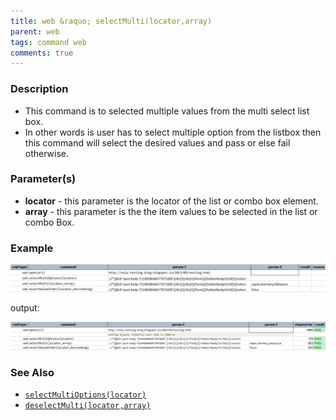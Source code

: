 ```yaml
---
title: web &raquo; selectMulti(locator,array)
parent: web
tags: command web
comments: true
---
```


### Description

- This command is to selected multiple values from the multi select list box.
- In other words is user has to select multiple option from the listbox then this command will select the desired values and pass or else fail otherwise.

### Parameter(s)

- **locator** - this parameter is the locator of the list or combo box element.
- **array** - this parameter is the the item values to be selected in the list or combo Box.

### Example

![](image/selectMulti_01.png)

output:

![](image/selectMulti_02.png)

### See Also

- [`selectMultiOptions(locator)`](selectMultiOptions(locator))
- [`deselectMulti(locator,array)`](deselectMulti(locator,array))
